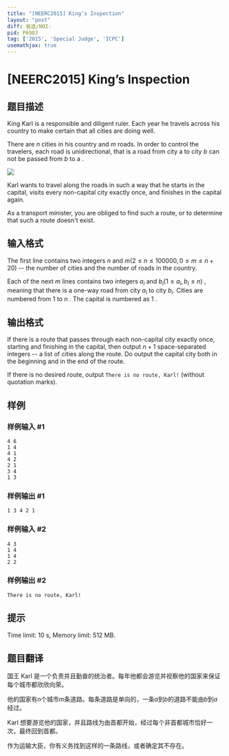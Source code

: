 ```yaml
---
title: "[NEERC2015] King’s Inspection"
layout: "post"
diff: 省选/NOI-
pid: P6983
tag: ['2015', 'Special Judge', 'ICPC']
usemathjax: true
---
```


# [NEERC2015] King’s Inspection
## 题目描述



King Karl is a responsible and diligent ruler. Each year he travels across his country to make certain that all cities are doing well.

There are $n$ cities in his country and $m$ roads. In order to control the travelers, each road is unidirectional, that is a road from city a to city $b$ can not be passed from $b$ to a .

![](https://onlinejudgeimages.s3-ap-northeast-1.amazonaws.com/problem/11745/1.png)

Karl wants to travel along the roads in such a way that he starts in the capital, visits every non-capital city exactly once, and finishes in the capital again.

As a transport minister, you are obliged to find such a route, or to determine that such a route doesn't exist.


## 输入格式



The first line contains two integers $n$ and $m (2 \le n \le 100 000 , 0 \le m \le n + 20)$ -- the number of cities and the number of roads in the country.

Each of the next $m$ lines contains two integers $a_{i}$ and $b_{i} (1 \le a_{i}, b_{i} \le n)$ , meaning that there is a one-way road from city $a_{i}$ to city $b_{i}.$ Cities are numbered from $1$ to $n$ . The capital is numbered as $1$ .


## 输出格式



If there is a route that passes through each non-capital city exactly once, starting and finishing in the capital, then output $n + 1$ space-separated integers -- a list of cities along the route. Do output the capital city both in the beginning and in the end of the route.

If there is no desired route, output `There is no route, Karl!` (without quotation marks).


## 样例

### 样例输入 #1
```
4 6
1 4
4 1
4 2
2 1
3 4
1 3

```
### 样例输出 #1
```
1 3 4 2 1

```
### 样例输入 #2
```
4 3
1 4
1 4
2 2

```
### 样例输出 #2
```
There is no route, Karl!

```
## 提示

Time limit: 10 s, Memory limit: 512 MB. 


## 题目翻译

国王 Karl 是一个负责并且勤奋的统治者。每年他都会游览并视察他的国家来保证每个城市都欣欣向荣。

他的国家有$n$个城市$m$条道路。每条道路是单向的，一条$a$到$b$的道路不能由$b$到$a$
经过。

Karl 想要游览他的国家，并且路线为由首都开始，经过每个非首都城市恰好一次，最终回到首都。

作为运输大臣，你有义务找到这样的一条路线，或者确定其不存在。
